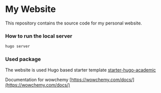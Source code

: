 # My Website

This repository contains the source code for my personal website.


### How to run the local server

```bash
hugo server
```

### Used package

The website is used Hugo based starter template [starter-hugo-academic](https://github.com/wowchemy/starter-hugo-academic)


Documentation for wowchemy  [https://wowchemy.com/docs/](https://wowchemy.com/docs/)